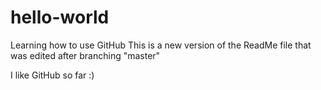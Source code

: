 # hello-world
Learning how to use GitHub
This is a new version of the ReadMe file that was edited after branching "master"

I like GitHub so far :)
